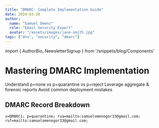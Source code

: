 ```yaml
---
title: "DMARC: Complete Implementation Guide"
date: 2024-03-20
author: 
  name: "Samuel Omenz"
  role: "Email Security Expert"
  avatar: "/assets/images/jane-smith.jpg"
tags: ["dns", "security", "dmarc"]
---
```


import { AuthorBio, NewsletterSignup } from '/snippets/blog/Components'

# Mastering DMARC Implementation

<CardGroup cols={3}>
  <Card icon="shield-check" title="Policy Enforcement">
    Understand p=none vs p=quarantine vs p=reject
  </Card>
  <Card icon="chart-line" title="Reporting Insights">
    Leverage aggregate & forensic reports
  </Card>
  <Card icon="gear-complex" title="Configuration Tips">
    Avoid common deployment mistakes
  </Card>
</CardGroup>

## DMARC Record Breakdown
```dns
v=DMARC1; p=quarantine; rua=mailto:samuelomenogor33@gmail.com; ruf=mailto:samuelomenogor33@gmail.com;